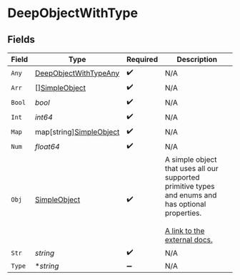 # DeepObjectWithType


## Fields

| Field                                                                                                                                                             | Type                                                                                                                                                              | Required                                                                                                                                                          | Description                                                                                                                                                       |
| ----------------------------------------------------------------------------------------------------------------------------------------------------------------- | ----------------------------------------------------------------------------------------------------------------------------------------------------------------- | ----------------------------------------------------------------------------------------------------------------------------------------------------------------- | ----------------------------------------------------------------------------------------------------------------------------------------------------------------- |
| `Any`                                                                                                                                                             | [DeepObjectWithTypeAny](../../models/shared/deepobjectwithtypeany.md)                                                                                             | :heavy_check_mark:                                                                                                                                                | N/A                                                                                                                                                               |
| `Arr`                                                                                                                                                             | [][SimpleObject](../../models/shared/simpleobject.md)                                                                                                             | :heavy_check_mark:                                                                                                                                                | N/A                                                                                                                                                               |
| `Bool`                                                                                                                                                            | *bool*                                                                                                                                                            | :heavy_check_mark:                                                                                                                                                | N/A                                                                                                                                                               |
| `Int`                                                                                                                                                             | *int64*                                                                                                                                                           | :heavy_check_mark:                                                                                                                                                | N/A                                                                                                                                                               |
| `Map`                                                                                                                                                             | map[string][SimpleObject](../../models/shared/simpleobject.md)                                                                                                    | :heavy_check_mark:                                                                                                                                                | N/A                                                                                                                                                               |
| `Num`                                                                                                                                                             | *float64*                                                                                                                                                         | :heavy_check_mark:                                                                                                                                                | N/A                                                                                                                                                               |
| `Obj`                                                                                                                                                             | [SimpleObject](../../models/shared/simpleobject.md)                                                                                                               | :heavy_check_mark:                                                                                                                                                | A simple object that uses all our supported primitive types and enums and has optional properties.<br/><br/>[A link to the external docs.](https://docs.speakeasyapi.dev) |
| `Str`                                                                                                                                                             | *string*                                                                                                                                                          | :heavy_check_mark:                                                                                                                                                | N/A                                                                                                                                                               |
| `Type`                                                                                                                                                            | **string*                                                                                                                                                         | :heavy_minus_sign:                                                                                                                                                | N/A                                                                                                                                                               |